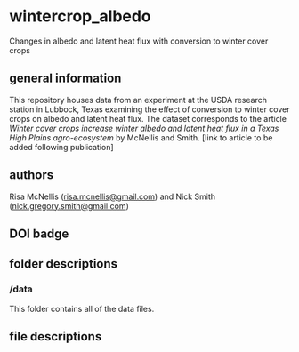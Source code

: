 # wintercrop_albedo
Changes in albedo and latent heat flux with conversion to winter cover crops

## general information
This repository houses data from an experiment at the USDA research station in Lubbock, Texas examining the effect of conversion to winter cover crops on albedo and latent heat flux. The dataset corresponds to the article *Winter cover crops increase winter albedo and latent heat flux in a Texas High Plains agro-ecosystem* by McNellis and Smith. [link to article to be added following publication]

## authors
Risa McNellis (risa.mcnellis@gmail.com) and Nick Smith (nick.gregory.smith@gmail.com)

## DOI badge

## folder descriptions
### /data
This folder contains all of the data files.

## file descriptions

